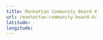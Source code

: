 ```yaml
---
title: Manhattan Community Board 4
url: /manhattan-community-board-4/
latitude: 
longitude: 
---
```

